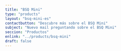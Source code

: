 ```yaml
---
title: "BSQ Mini"
type: "products"
layout: "bsq-mini-es"
contactbutton: "Descubre más sobre el BSQ Mini"
subject: "Nuevo mail preguntando sobre el BSQ Mini"
seccion: "Productos"
enlink: "../products/bsq-mini"
draft: false
---
```

